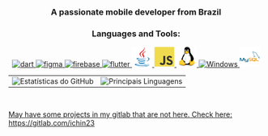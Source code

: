 <h3 align="center">A passionate mobile developer from Brazil</h3>




<h3 align="center">Languages and Tools:</h3>
<p align="center"> 
 <a href="https://dart.dev" target="_blank"> <img src="https://www.vectorlogo.zone/logos/dartlang/dartlang-icon.svg" alt="dart" width="40" height="40"/> </a> 
 <a href="https://www.figma.com/" target="_blank"> <img src="https://www.vectorlogo.zone/logos/figma/figma-icon.svg" alt="figma" width="40" height="40"/> </a> 
 <a href="https://firebase.google.com/" target="_blank"> <img src="https://www.vectorlogo.zone/logos/firebase/firebase-icon.svg" alt="firebase" width="40" height="40"/> </a> 
 <a href="https://flutter.dev" target="_blank"> <img src="https://www.vectorlogo.zone/logos/flutterio/flutterio-icon.svg" alt="flutter" width="40" height="40"/> </a>
 <a href="https://www.java.com" target="_blank"> <img src="https://raw.githubusercontent.com/devicons/devicon/master/icons/java/java-original.svg" alt="java" width="40" height="40"/> </a> 
 <a href="https://developer.mozilla.org/en-US/docs/Web/JavaScript" target="_blank"> <img src="https://raw.githubusercontent.com/devicons/devicon/master/icons/javascript/javascript-original.svg" alt="javascript" width="40" height="40"/> </a> <a href="https://www.linux.org/" target="_blank"> <img src="https://raw.githubusercontent.com/devicons/devicon/master/icons/linux/linux-original.svg" alt="linux" width="40" height="40"/> </a>
<a href="https://www.microsoft.com/pt-br/windows" target="_blank"> <img src="https://www.vectorlogo.zone/logos/microsoft/microsoft-icon.svg" alt="Windows" width="40", height="40/></a>
  <a href="https://www.mysql.com/" target="_blank"> <img src="https://raw.githubusercontent.com/devicons/devicon/master/icons/mysql/mysql-original-wordmark.svg" alt="mysql" width="40" height="40"/> </a> <a href="https://reactjs.org/" target="_blank"> 

<table align="center" style="border:0;">
  <tr>
    <td style="border:0;">
      <img src="https://github-readme-stats.vercel.app/api?username=ichin23&show_icons=true&theme=vue-dark&locale=en" alt="Estatísticas do GitHub" />
    </td>
    <td style="border:0;">
      <img src="https://github-readme-stats.vercel.app/api/top-langs/?username=ichin23&layout=compact&hide=c,c%2B%2B,assembly,swift,shell,makefile,perl,yacc,roff,objective-c&theme=vue-dark" alt="Principais Linguagens" />
    </td>
  </tr>
</table>
<br/>
<p align="center">
</p>
<p>May have some projects in my gitlab that are not here. Check here: <a href="https://gitlab.com/ichin23">https://gitlab.com/ichin23</a></p>
